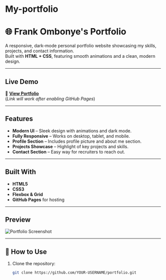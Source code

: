 # My-portfolio
# 🌐 Frank Ombonye's Portfolio

A responsive, dark-mode personal portfolio website showcasing my skills, projects, and contact information.  
Built with **HTML + CSS**, featuring smooth animations and a clean, modern design.

---

## Live Demo
🔗 **[View Portfolio](https://ombonye-code/My-portfolio/)**  
(*Link will work after enabling GitHub Pages*)

---

##  Features
-  **Modern UI** – Sleek design with animations and dark mode.
-  **Fully Responsive** – Works on desktop, tablet, and mobile.
-  **Profile Section** – Includes profile picture and about me section.
-  **Projects Showcase** – Highlight of key projects and skills.
-  **Contact Section** – Easy way for recruiters to reach out.

---

## Built With
- **HTML5**
- **CSS3**
- **Flexbox & Grid**
- **GitHub Pages** for hosting

---

## Preview
![Portfolio Screenshot](screenshot.png)

---

## 📝 How to Use
1. Clone the repository:
   ```bash
   git clone https://github.com/YOUR-USERNAME/portfolio.git
